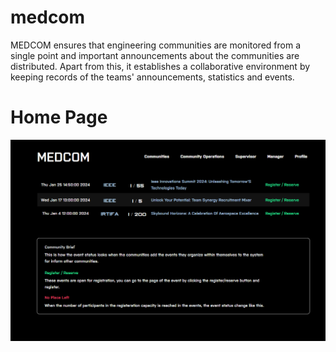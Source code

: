 # medcom
MEDCOM ensures that engineering communities are monitored from a single point and important announcements about the communities are distributed. Apart from this, it establishes a collaborative environment by keeping records of the teams' announcements, statistics and events.

# Home Page
![Home Page](https://github.com/x3beche/medcom/blob/main/example_images/Screenshot%202024-01-20%20142443.png "Home Page")

